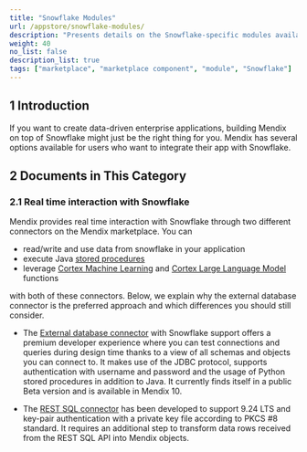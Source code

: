 ```yaml
---
title: "Snowflake Modules"
url: /appstore/snowflake-modules/
description: "Presents details on the Snowflake-specific modules available in the Mendix Marketplace."
weight: 40
no_list: false
description_list: true
tags: ["marketplace", "marketplace component", "module", "Snowflake"]
---
```


## 1 Introduction

If you want to create data-driven enterprise applications, building Mendix on top of Snowflake might just be the right thing for you. Mendix has several options available for users who want to integrate their app with Snowflake. 

## 2 Documents in This Category

### 2.1 Real time interaction with Snowflake  

Mendix provides real time interaction with Snowflake through two different connectors on the Mendix marketplace. You can 
* read/write and use data from snowflake in your application
* execute Java [stored procedures](https://docs.snowflake.com/en/developer-guide/stored-procedure/stored-procedures-overview)
* leverage [Cortex Machine Learning](https://docs.snowflake.com/en/guides-overview-ml-functions) and [Cortex Large Language Model](https://docs.snowflake.com/en/user-guide/snowflake-cortex/llm-functions) functions

with both of these connectors. Below, we explain why the external database connector is the preferred approach and which differences you should still consider.

* The [External database connector](https://marketplace.mendix.com/link/component/219862) with Snowflake support offers a premium developer experience where you can test connections and queries during design time thanks to a view of all schemas and objects you can connect to. It makes use of the JDBC protocol, supports authentication with username and password and the usage of Python stored procedures in addition to Java. It currently finds itself in a public Beta version and is available in Mendix 10. 

* The [REST SQL connector](https://marketplace.mendix.com/link/component/225717) has been developed to support 9.24 LTS and key-pair authentication with a private key file according to PKCS #8 standard. It requires an additional step to transform data rows received from the REST SQL API into Mendix objects.
